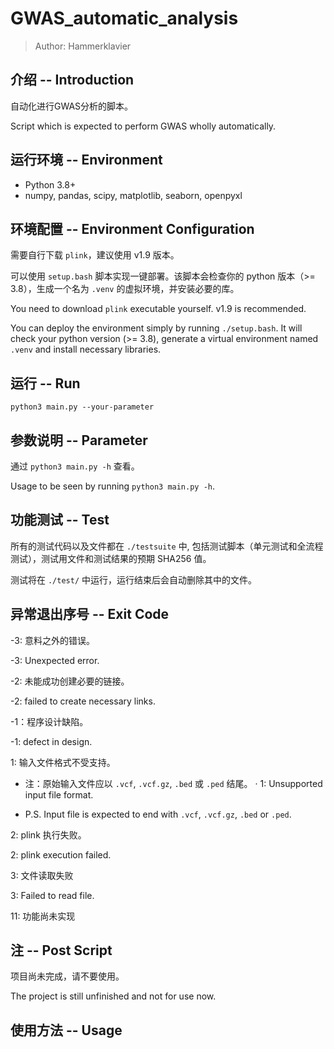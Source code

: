 # GWAS_automatic_analysis

> Author: Hammerklavier

## 介绍  --  Introduction

自动化进行GWAS分析的脚本。

Script which is expected to perform GWAS wholly automatically.

## 运行环境  --  Environment

- Python 3.8+
- numpy, pandas, scipy, matplotlib, seaborn, openpyxl

## 环境配置  --  Environment Configuration

需要自行下载 `plink`，建议使用 v1.9 版本。

可以使用 `setup.bash` 脚本实现一键部署。该脚本会检查你的 python 版本（>= 3.8），生成一个名为 `.venv` 的虚拟环境，并安装必要的库。

You need to download `plink` executable yourself. v1.9 is recommended.

You can deploy the environment simply by running `./setup.bash`. It will check your python version (>= 3.8), generate a virtual environment named `.venv` and install necessary libraries.

## 运行 --  Run

`python3 main.py --your-parameter`

## 参数说明 --  Parameter

通过 `python3 main.py -h` 查看。

Usage to be seen by running `python3 main.py -h`.

## 功能测试 --  Test

所有的测试代码以及文件都在 `./testsuite` 中, 包括测试脚本（单元测试和全流程测试），测试用文件和测试结果的预期 SHA256 值。

测试将在 `./test/` 中运行，运行结束后会自动删除其中的文件。

## 异常退出序号  --  Exit Code

-3: 意料之外的错误。

-3: Unexpected error.

-2: 未能成功创建必要的链接。

-2: failed to create necessary links.

-1：程序设计缺陷。

-1: defect in design.

1: 输入文件格式不受支持。

- 注：原始输入文件应以 `.vcf`, `.vcf.gz`, `.bed` 或 `.ped` 结尾。
·
1: Unsupported input file format.

- P.S. Input file is expected to end with `.vcf`, `.vcf.gz`, `.bed` or `.ped`.

2: plink 执行失败。

2: plink execution failed.

3: 文件读取失败

3: Failed to read file.

11: 功能尚未实现

## 注  --  Post Script

项目尚未完成，请不要使用。

The project is still unfinished and not for use now.

## 使用方法  --  Usage
